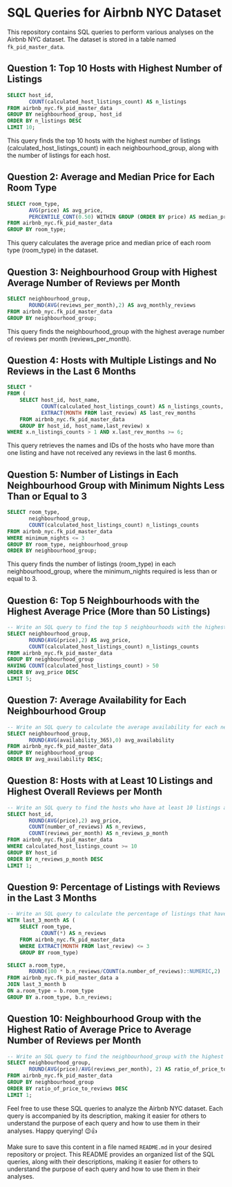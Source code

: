 # SQL Queries for Airbnb NYC Dataset

This repository contains SQL queries to perform various analyses on the Airbnb NYC dataset. The dataset is stored in a table named `fk_pid_master_data`.

## Question 1: Top 10 Hosts with Highest Number of Listings

```sql
SELECT host_id, 
       COUNT(calculated_host_listings_count) AS n_listings
FROM airbnb_nyc.fk_pid_master_data
GROUP BY neighbourhood_group, host_id
ORDER BY n_listings DESC
LIMIT 10;
```

This query finds the top 10 hosts with the highest number of listings (calculated_host_listings_count) in each neighbourhood_group, along with the number of listings for each host.

## Question 2: Average and Median Price for Each Room Type

```sql
SELECT room_type, 
       AVG(price) AS avg_price,
	   PERCENTILE_CONT(0.50) WITHIN GROUP (ORDER BY price) AS median_price
FROM airbnb_nyc.fk_pid_master_data
GROUP BY room_type;
```
This query calculates the average price and median price of each room type (room_type) in the dataset.

## Question 3: Neighbourhood Group with Highest Average Number of Reviews per Month

```sql
SELECT neighbourhood_group,
       ROUND(AVG(reviews_per_month),2) AS avg_monthly_reviews
FROM airbnb_nyc.fk_pid_master_data
GROUP BY neighbourhood_group;
```

This query finds the neighbourhood_group with the highest average number of reviews per month (reviews_per_month).


## Question 4: Hosts with Multiple Listings and No Reviews in the Last 6 Months

```sql
SELECT * 
FROM (
	SELECT host_id, host_name,
		   COUNT(calculated_host_listings_count) AS n_listings_counts,
		   EXTRACT(MONTH FROM last_review) AS last_rev_months
	FROM airbnb_nyc.fk_pid_master_data
	GROUP BY host_id, host_name,last_review) x
WHERE x.n_listings_counts > 1 AND x.last_rev_months >= 6;
```

This query retrieves the names and IDs of the hosts who have more than one listing and have not received any reviews in the last 6 months.

## Question 5: Number of Listings in Each Neighbourhood Group with Minimum Nights Less Than or Equal to 3

```sql
SELECT room_type,
       neighbourhood_group,
	   COUNT(calculated_host_listings_count) n_listings_counts
FROM airbnb_nyc.fk_pid_master_data
WHERE minimum_nights <= 3
GROUP BY room_type, neighbourhood_group
ORDER BY neighbourhood_group;
```

This query finds the number of listings (room_type) in each neighbourhood_group, where the minimum_nights required is less than or equal to 3.



## Question 6: Top 5 Neighbourhoods with the Highest Average Price (More than 50 Listings)

```sql
-- Write an SQL query to find the top 5 neighbourhoods with the highest average price, considering only neighbourhoods with more than 50 listings.
SELECT neighbourhood_group,
       ROUND(AVG(price),2) AS avg_price,
	   COUNT(calculated_host_listings_count) n_listings_counts
FROM airbnb_nyc.fk_pid_master_data
GROUP BY neighbourhood_group
HAVING COUNT(calculated_host_listings_count) > 50
ORDER BY avg_price DESC
LIMIT 5;
```

## Question 7: Average Availability for Each Neighbourhood Group
```sql
-- Write an SQL query to calculate the average availability for each neighbourhood_group, sorting the results in descending order of the average availability.
SELECT neighbourhood_group, 
       ROUND(AVG(availability_365),0) avg_availability
FROM airbnb_nyc.fk_pid_master_data
GROUP BY neighbourhood_group
ORDER BY avg_availability DESC;
```

## Question 8: Hosts with at Least 10 Listings and Highest Overall Reviews per Month

```sql
-- Write an SQL query to find the hosts who have at least 10 listings and the highest overall reviews per month, along with their average price and the total number of reviews they have received.
SELECT host_id,
       ROUND(AVG(price),2) avg_price,
	   COUNT(number_of_reviews) AS n_reviews,
	   COUNT(reviews_per_month) AS n_reviews_p_month
FROM airbnb_nyc.fk_pid_master_data
WHERE calculated_host_listings_count >= 10
GROUP BY host_id
ORDER BY n_reviews_p_month DESC
LIMIT 1;
```

## Question 9: Percentage of Listings with Reviews in the Last 3 Months

```sql
-- Write an SQL query to calculate the percentage of listings that have received reviews in the last 3 months, based on last_review.
WITH last_3_month AS (
	SELECT room_type,
		   COUNT(*) AS n_reviews
	FROM airbnb_nyc.fk_pid_master_data
	WHERE EXTRACT(MONTH FROM last_review) <= 3
	GROUP BY room_type)

SELECT a.room_type,
       ROUND(100 * b.n_reviews/COUNT(a.number_of_reviews)::NUMERIC,2) || '%' AS percent_ratings
FROM airbnb_nyc.fk_pid_master_data a
JOIN last_3_month b
ON a.room_type = b.room_type
GROUP BY a.room_type, b.n_reviews;
```

## Question 10: Neighbourhood Group with the Highest Ratio of Average Price to Average Number of Reviews per Month

```sql
-- Write an SQL query to find the neighbourhood_group with the highest ratio of average price to average number of reviews per month.
SELECT neighbourhood_group,
       ROUND(AVG(price)/AVG(reviews_per_month), 2) AS ratio_of_price_to_reviews
FROM airbnb_nyc.fk_pid_master_data
GROUP BY neighbourhood_group 
ORDER BY ratio_of_price_to_reviews DESC
LIMIT 1;
```

Feel free to use these SQL queries to analyze the Airbnb NYC dataset. 
Each query is accompanied by its description, making it easier for others to understand the purpose of each query and how to use them in their analyses. 
Happy querying! 😉👍



Make sure to save this content in a file named `README.md` in your desired repository or project. This README provides an organized list of the SQL queries, along with their descriptions, making it easier for others to understand the purpose of each query and how to use them in their analyses.

